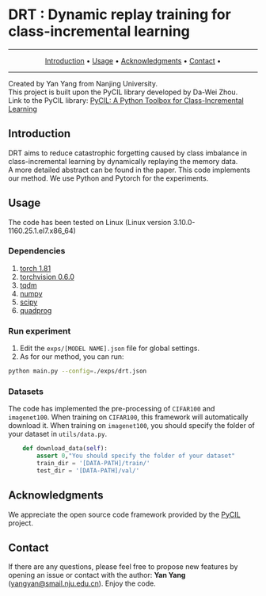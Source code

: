 # DRT : Dynamic replay training for class-incremental learning
---

<p align="center">
  <a href="#Introduction">Introduction</a> •
  <a href="#Usage">Usage</a> •
  <a href="#Acknowledgments">Acknowledgments</a> •  
  <a href="#Contact">Contact</a> •
</p>

---


Created by Yan Yang from Nanjing University.\
This project is built upon the PyCIL library developed by Da-Wei Zhou. \
Link to the PyCIL library: [PyCIL: A Python Toolbox for Class-Incremental Learning](https://github.com/G-U-N/PyCIL)
## Introduction
DRT aims to reduce catastrophic forgetting caused by class imbalance in class-incremental learning by dynamically replaying the memory data.\
A more detailed abstract can be found in the paper. This code implements our method. We use Python and Pytorch for the experiments.
## Usage
The code has been tested on Linux (Linux version 3.10.0-1160.25.1.el7.x86_64)
### Dependencies
1. [torch 1.81](https://github.com/pytorch/pytorch)
2. [torchvision 0.6.0](https://github.com/pytorch/vision)
3. [tqdm](https://github.com/tqdm/tqdm)
4. [numpy](https://github.com/numpy/numpy)
5. [scipy](https://github.com/scipy/scipy)
6. [quadprog](https://github.com/quadprog/quadprog)

### Run experiment
1. Edit the `exps/[MODEL NAME].json` file for global settings.
2. As for our method, you can run:

```bash
python main.py --config=./exps/drt.json
```
### Datasets

The code has implemented the pre-processing of `CIFAR100` and `imagenet100`. When training on `CIFAR100`, this framework will automatically download it.  When training on `imagenet100`, you should specify the folder of your dataset in `utils/data.py`.

```python
    def download_data(self):
        assert 0,"You should specify the folder of your dataset"
        train_dir = '[DATA-PATH]/train/'
        test_dir = '[DATA-PATH]/val/'
```

## Acknowledgments

We appreciate the open source code framework provided by the [PyCIL](https://github.com/G-U-N/PyCIL) project.

## Contact

If there are any questions, please feel free to propose new features by opening an issue  or contact with the author: **Yan Yang** (yangyan@smail.nju.edu.cn). Enjoy the code.
